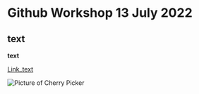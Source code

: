 # Github Workshop 13 July 2022

## text

**text**

[Link_text](https://raw.githubusercontent.com/angscang/BrockU-Github-6July22/main/)

![Picture of Cherry Picker](arcade-Fishtail.png)
